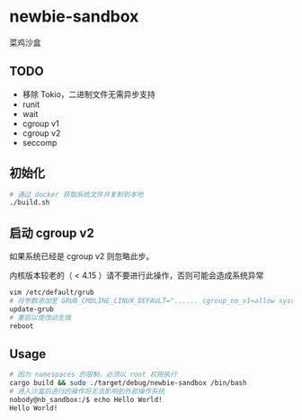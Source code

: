# newbie-sandbox

菜鸡沙盒

## TODO

- 移除 Tokio，二进制文件无需异步支持
- runit
- wait
- cgroup v1
- cgroup v2
- seccomp

## 初始化

```bash
# 通过 docker 获取系统文件并复制到本地
./build.sh
```

## 启动 cgroup v2

如果系统已经是 cgroup v2 则忽略此步。

内核版本较老的（ < 4.15 ）请不要进行此操作，否则可能会造成系统异常

```bash
vim /etc/default/grub
# 将参数添加至 GRUB_CMDLINE_LINUX_DEFAULT="...... cgroup_no_v1=allow systemd.unified_cgroup_hierarchy=1" 以禁用 cgroup v1
update-grub
# 重启以使改动生效
reboot
```

## Usage

```bash
# 因为 namespaces 的限制，必须以 root 权限执行
cargo build && sudo ./target/debug/newbie-sandbox /bin/bash
# 进入沙盒后进行的操作将无法影响到外部操作系统
nobody@nb_sandbox:/$ echo Hello World!
Hello World!
```
